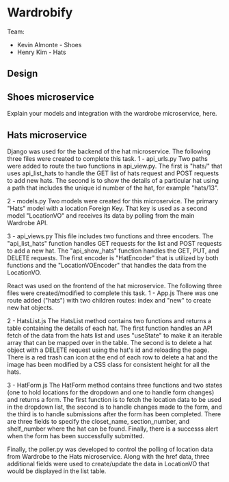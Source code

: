 # Wardrobify

Team:

- Kevin Almonte - Shoes
- Henry Kim - Hats

## Design

## Shoes microservice

Explain your models and integration with the wardrobe
microservice, here.

## Hats microservice

Django was used for the backend of the hat microservice.
The following three files were created to complete this task.
1 - api_urls.py
Two paths were added to route the two functions in api_view.py. The first is "hats/" that uses api_list_hats to handle the GET list of hats request and POST requests to add new hats. The second is to show the details of a particular hat using a path that includes the unique id number of the hat, for example "hats/13".

2 - models.py
Two models were created for this microservice. The primary "Hats" model with a location Foreign Key. That key is used as a second model "LocationVO" and receives its data by polling from the main Wardrobe API.

3 - api_views.py
This file includes two functions and three encoders. The "api_list_hats" function handles GET requests for the list and POST requests to add a new hat. The "api_show_hats" function handles the GET, PUT, and DELETE requests. The first encoder is "HatEncoder" that is utilized by both functions and the "LocationVOEncoder" that handles the data from the LocationVO.

React was used on the frontend of the hat microservice.
The following three files were created/modified to complete this task.
1 - App.js
There was one route added ("hats") with two children routes: index and "new" to create new hat objects.

2 - HatsList.js
The HatsList method contains two functions and returns a table containing the details of each hat. The first function handles an API fetch of the data from the hats list and uses "useState" to make it an iterable array that can be mapped over in the table. The second is to delete a hat object with a DELETE request using the hat's id and reloading the page. There is a red trash can icon at the end of each row to delete a hat and the image has been modified by a CSS class for consistent height for all the hats.

3 - HatForm.js
The HatForm method contains three functions and two states (one to hold locations for the dropdown and one to handle form changes) and returns a form. The first function is to fetch the location data to be used in the dropdown list, the second is to handle changes made to the form, and the third is to handle submissions after the form has been completed. There are three fields to specify the closet_name, section_number, and shelf_number where the hat can be found. Finally, there is a successs alert when the form has been successfully submitted.

Finally, the poller.py was developed to control the polling of location data from Wardrobe to the Hats microservice. Along with the href data, three additional fields were used to create/update the data in LocationVO that would be displayed in the list table.
